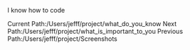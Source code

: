 I know how to code

Current Path:/Users/jefff/project/what_do_you_know
Next Path:/Users/jefff/project/what_is_important_to_you
Previous Path:/Users/jefff/project/Screenshots

